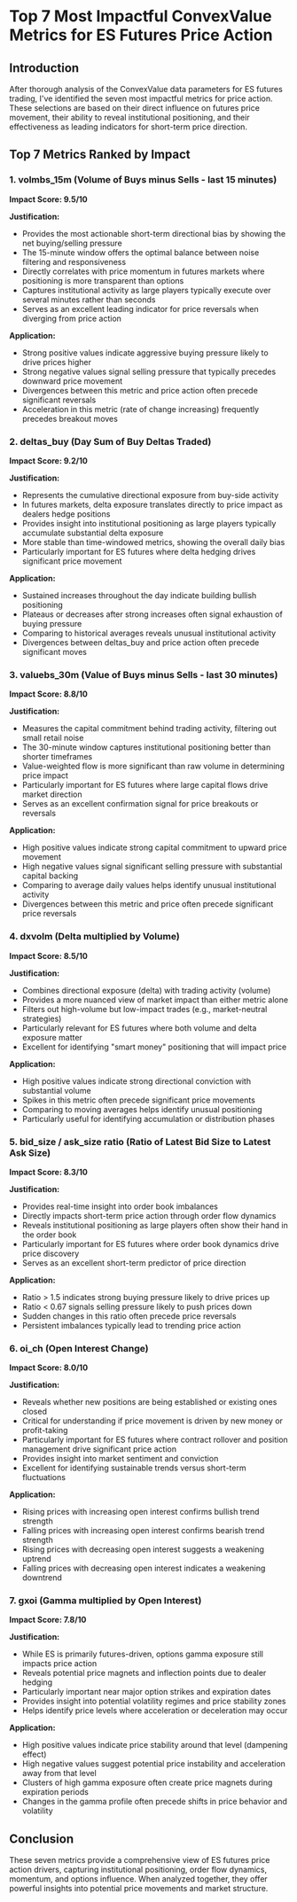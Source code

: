 # Top 7 Most Impactful ConvexValue Metrics for ES Futures Price Action

## Introduction

After thorough analysis of the ConvexValue data parameters for ES futures trading, I've identified the seven most impactful metrics for price action. These selections are based on their direct influence on futures price movement, their ability to reveal institutional positioning, and their effectiveness as leading indicators for short-term price direction.

## Top 7 Metrics Ranked by Impact

### 1. **volmbs_15m** (Volume of Buys minus Sells - last 15 minutes)

**Impact Score: 9.5/10**

**Justification:**
- Provides the most actionable short-term directional bias by showing the net buying/selling pressure
- The 15-minute window offers the optimal balance between noise filtering and responsiveness
- Directly correlates with price momentum in futures markets where positioning is more transparent than options
- Captures institutional activity as large players typically execute over several minutes rather than seconds
- Serves as an excellent leading indicator for price reversals when diverging from price action

**Application:**
- Strong positive values indicate aggressive buying pressure likely to drive prices higher
- Strong negative values signal selling pressure that typically precedes downward price movement
- Divergences between this metric and price action often precede significant reversals
- Acceleration in this metric (rate of change increasing) frequently precedes breakout moves

### 2. **deltas_buy** (Day Sum of Buy Deltas Traded)

**Impact Score: 9.2/10**

**Justification:**
- Represents the cumulative directional exposure from buy-side activity
- In futures markets, delta exposure translates directly to price impact as dealers hedge positions
- Provides insight into institutional positioning as large players typically accumulate substantial delta exposure
- More stable than time-windowed metrics, showing the overall daily bias
- Particularly important for ES futures where delta hedging drives significant price movement

**Application:**
- Sustained increases throughout the day indicate building bullish positioning
- Plateaus or decreases after strong increases often signal exhaustion of buying pressure
- Comparing to historical averages reveals unusual institutional activity
- Divergences between deltas_buy and price action often precede significant moves

### 3. **valuebs_30m** (Value of Buys minus Sells - last 30 minutes)

**Impact Score: 8.8/10**

**Justification:**
- Measures the capital commitment behind trading activity, filtering out small retail noise
- The 30-minute window captures institutional positioning better than shorter timeframes
- Value-weighted flow is more significant than raw volume in determining price impact
- Particularly important for ES futures where large capital flows drive market direction
- Serves as an excellent confirmation signal for price breakouts or reversals

**Application:**
- High positive values indicate strong capital commitment to upward price movement
- High negative values signal significant selling pressure with substantial capital backing
- Comparing to average daily values helps identify unusual institutional activity
- Divergences between this metric and price often precede significant price reversals

### 4. **dxvolm** (Delta multiplied by Volume)

**Impact Score: 8.5/10**

**Justification:**
- Combines directional exposure (delta) with trading activity (volume)
- Provides a more nuanced view of market impact than either metric alone
- Filters out high-volume but low-impact trades (e.g., market-neutral strategies)
- Particularly relevant for ES futures where both volume and delta exposure matter
- Excellent for identifying "smart money" positioning that will impact price

**Application:**
- High positive values indicate strong directional conviction with substantial volume
- Spikes in this metric often precede significant price movements
- Comparing to moving averages helps identify unusual positioning
- Particularly useful for identifying accumulation or distribution phases

### 5. **bid_size / ask_size ratio** (Ratio of Latest Bid Size to Latest Ask Size)

**Impact Score: 8.3/10**

**Justification:**
- Provides real-time insight into order book imbalances
- Directly impacts short-term price action through order flow dynamics
- Reveals institutional positioning as large players often show their hand in the order book
- Particularly important for ES futures where order book dynamics drive price discovery
- Serves as an excellent short-term predictor of price direction

**Application:**
- Ratio > 1.5 indicates strong buying pressure likely to drive prices up
- Ratio < 0.67 signals selling pressure likely to push prices down
- Sudden changes in this ratio often precede price reversals
- Persistent imbalances typically lead to trending price action

### 6. **oi_ch** (Open Interest Change)

**Impact Score: 8.0/10**

**Justification:**
- Reveals whether new positions are being established or existing ones closed
- Critical for understanding if price movement is driven by new money or profit-taking
- Particularly important for ES futures where contract rollover and position management drive significant price action
- Provides insight into market sentiment and conviction
- Excellent for identifying sustainable trends versus short-term fluctuations

**Application:**
- Rising prices with increasing open interest confirms bullish trend strength
- Falling prices with increasing open interest confirms bearish trend strength
- Rising prices with decreasing open interest suggests a weakening uptrend
- Falling prices with decreasing open interest indicates a weakening downtrend

### 7. **gxoi** (Gamma multiplied by Open Interest)

**Impact Score: 7.8/10**

**Justification:**
- While ES is primarily futures-driven, options gamma exposure still impacts price action
- Reveals potential price magnets and inflection points due to dealer hedging
- Particularly important near major option strikes and expiration dates
- Provides insight into potential volatility regimes and price stability zones
- Helps identify price levels where acceleration or deceleration may occur

**Application:**
- High positive values indicate price stability around that level (dampening effect)
- High negative values suggest potential price instability and acceleration away from that level
- Clusters of high gamma exposure often create price magnets during expiration periods
- Changes in the gamma profile often precede shifts in price behavior and volatility

## Conclusion

These seven metrics provide a comprehensive view of ES futures price action drivers, capturing institutional positioning, order flow dynamics, momentum, and options influence. When analyzed together, they offer powerful insights into potential price movements and market structure.
